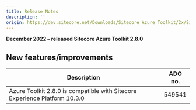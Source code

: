 ```yaml
---
title: Release Notes
description: ''
origin: https://dev.sitecore.net/Downloads/Sitecore_Azure_Toolkit/2x/Sitecore_Azure_Toolkit_280/Release_Notes
---
```


**December 2022 – released Sitecore Azure Toolkit 2.8.0**

## New features/improvements

 | Description | ADO no. |
 | --- | --- |
 | ​​Azure Toolkit 2.8.0 is compatible with Sitecore Experience Platform 10.3.0 | 549541 |
